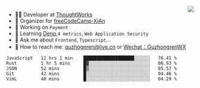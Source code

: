 <img align="right" src="https://github-readme-stats.vercel.app/api?username=guzhongren&show_icons=true&icon_color=805AD5&text_color=000&bg_color=ffffff&hide_title=true" />

- 👨‍💻  Developer at [ThoughtWorks](https://thoughtworks.com)
- 🏢 Organizer for [freeCodeCamp-XiAn](https://github.com/orgs/freeCodeCamp-XiAn)
- 🔭 Working on `Payment`
- 🌱 Learning [Deno](https://deno.land/),`4 metrics`,  `Web Application Security`
- 💬 Ask me about `Frontend`, `Typescript`...
- 🔎 How to reach me: [guzhognren@live.cn](guzhognren@live.cn) or [Wechat：GuzhongrenWX]()

<!--START_SECTION:waka-->
```text
JavaScript   12 hrs 1 min    ███████████████████░░░░░░   76.41 % 
Rust         1 hr 5 mins     █▓░░░░░░░░░░░░░░░░░░░░░░░   06.93 % 
JSON         52 mins         █▒░░░░░░░░░░░░░░░░░░░░░░░   05.57 % 
Git          42 mins         █░░░░░░░░░░░░░░░░░░░░░░░░   04.46 % 
VimL         40 mins         █░░░░░░░░░░░░░░░░░░░░░░░░   04.29 % 
```
<!--END_SECTION:waka-->


